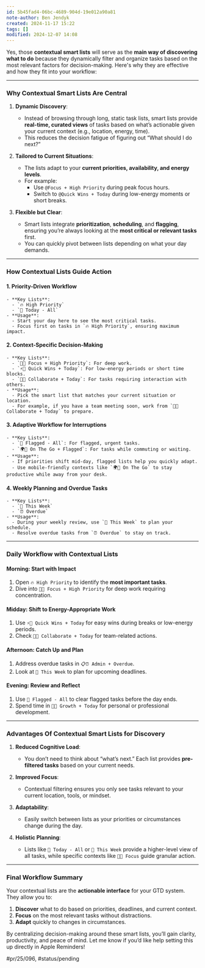 ```yaml
---
id: 5b45fad4-06bc-4689-904d-19e012a90a81
note-author: Ben Jendyk
created: 2024-11-17 15:22
tags: []
modified: 2024-12-07 14:08
---
```


Yes, those **contextual smart lists** will serve as the **main way of discovering what to do** because they dynamically filter and organize tasks based on the most relevant factors for decision-making. Here's why they are effective and how they fit into your workflow:

---

### **Why Contextual Smart Lists Are Central**

1. **Dynamic Discovery**:
	- Instead of browsing through long, static task lists, smart lists provide **real-time, curated views** of tasks based on what’s actionable given your current context (e.g., location, energy, time).
	- This reduces the decision fatigue of figuring out “What should I do next?”

2. **Tailored to Current Situations**:
	- The lists adapt to your **current priorities, availability, and energy levels**.
	- For example:
	  - Use `@Focus + High Priority` during peak focus hours.
	  - Switch to `@Quick Wins + Today` during low-energy moments or short breaks.

3. **Flexible but Clear**:
	- Smart lists integrate **prioritization**, **scheduling**, and **flagging**, ensuring you’re always looking at the **most critical or relevant tasks** first.
	- You can quickly pivot between lists depending on what your day demands.

---

### **How Contextual Lists Guide Action**

#### **1. Priority-Driven Workflow**

	- **Key Lists**:
	  - `🔥 High Priority`
	  - `📅 Today - All`
	- **Usage**:
	  - Start your day here to see the most critical tasks.
	  - Focus first on tasks in `🔥 High Priority`, ensuring maximum impact.

#### **2. Context-Specific Decision-Making**

	- **Key Lists**:
	  - `🧠🔥 Focus + High Priority`: For deep work.
	  - `⚡📅 Quick Wins + Today`: For low-energy periods or short time blocks.
	  - `🤝📅 Collaborate + Today`: For tasks requiring interaction with others.
	- **Usage**:
	  - Pick the smart list that matches your current situation or location.
	  - For example, if you have a team meeting soon, work from `🤝📅 Collaborate + Today` to prepare.

#### **3. Adaptive Workflow for Interruptions**

	- **Key Lists**:
	  - `🏁 Flagged - All`: For flagged, urgent tasks.
	  - `🌍🏁 On The Go + Flagged`: For tasks while commuting or waiting.
	- **Usage**:
	  - If priorities shift mid-day, flagged lists help you quickly adapt.
	  - Use mobile-friendly contexts like `🌍🏁 On The Go` to stay productive while away from your desk.

#### **4. Weekly Planning and Overdue Tasks**

	- **Key Lists**:
	  - `📆 This Week`
	  - `⏰ Overdue`
	- **Usage**:
	  - During your weekly review, use `📆 This Week` to plan your schedule.
	  - Resolve overdue tasks from `⏰ Overdue` to stay on track.

---

### **Daily Workflow with Contextual Lists**

#### **Morning: Start with Impact**

1. Open `🔥 High Priority` to identify the **most important tasks**.
2. Dive into `🧠🔥 Focus + High Priority` for deep work requiring concentration.

#### **Midday: Shift to Energy-Appropriate Work**

1. Use `⚡📅 Quick Wins + Today` for easy wins during breaks or low-energy periods.
2. Check `🤝📅 Collaborate + Today` for team-related actions.

#### **Afternoon: Catch Up and Plan**

1. Address overdue tasks in `📋⏰ Admin + Overdue`.
2. Look at `📆 This Week` to plan for upcoming deadlines.

#### **Evening: Review and Reflect**

1. Use `🏁 Flagged - All` to clear flagged tasks before the day ends.
2. Spend time in `🚀📅 Growth + Today` for personal or professional development.

---

### **Advantages Of Contextual Smart Lists for Discovery**

1. **Reduced Cognitive Load**:
	- You don’t need to think about “what’s next.” Each list provides **pre-filtered tasks** based on your current needs.

2. **Improved Focus**:
	- Contextual filtering ensures you only see tasks relevant to your current location, tools, or mindset.

3. **Adaptability**:
	- Easily switch between lists as your priorities or circumstances change during the day.

4. **Holistic Planning**:
	- Lists like `📅 Today - All` or `📆 This Week` provide a higher-level view of all tasks, while specific contexts like `🧠🔥 Focus` guide granular action.

---

### **Final Workflow Summary**

Your contextual lists are the **actionable interface** for your GTD system. They allow you to:

1. **Discover** what to do based on priorities, deadlines, and current context.
2. **Focus** on the most relevant tasks without distractions.
3. **Adapt** quickly to changes in circumstances.

By centralizing decision-making around these smart lists, you’ll gain clarity, productivity, and peace of mind. Let me know if you’d like help setting this up directly in Apple Reminders!


#pr/25/096, #status/pending